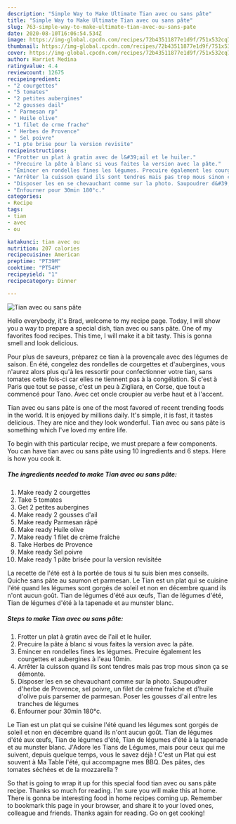 ```yaml
---
description: "Simple Way to Make Ultimate Tian avec ou sans pâte"
title: "Simple Way to Make Ultimate Tian avec ou sans pâte"
slug: 763-simple-way-to-make-ultimate-tian-avec-ou-sans-pate
date: 2020-08-10T16:06:54.534Z
image: https://img-global.cpcdn.com/recipes/72b43511877e1d9f/751x532cq70/tian-avec-ou-sans-pate-photo-principale-de-la-recette.jpg
thumbnail: https://img-global.cpcdn.com/recipes/72b43511877e1d9f/751x532cq70/tian-avec-ou-sans-pate-photo-principale-de-la-recette.jpg
cover: https://img-global.cpcdn.com/recipes/72b43511877e1d9f/751x532cq70/tian-avec-ou-sans-pate-photo-principale-de-la-recette.jpg
author: Harriet Medina
ratingvalue: 4.4
reviewcount: 12675
recipeingredient:
- "2 courgettes"
- "5 tomates"
- "2 petites aubergines"
- "2 gousses dail"
- " Parmesan rp"
- " Huile olive"
- "1 filet de crme frache"
- " Herbes de Provence"
- " Sel poivre"
- "1 pte brise pour la version revisite"
recipeinstructions:
- "Frotter un plat à gratin avec de l&#39;ail et le huiler."
- "Precuire la pâte à blanc si vous faites la version avec la pâte."
- "Émincer en rondelles fines les légumes. Precuire également les courgettes et aubergines à l&#39;eau 10min."
- "Arrêter la cuisson quand ils sont tendres mais pas trop mous sinon ça se démonte."
- "Disposer les en se chevauchant comme sur la photo. Saupoudrer d&#39;herbe de Provence, sel poivre, un filet de crème fraîche et d&#39;huile d&#39;olive puis parsemer de parmesan. Poser les gousses d&#39;ail entre les tranches de légumes"
- "Enfourner pour 30min 180°c."
categories:
- Recipe
tags:
- tian
- avec
- ou

katakunci: tian avec ou 
nutrition: 207 calories
recipecuisine: American
preptime: "PT39M"
cooktime: "PT54M"
recipeyield: "1"
recipecategory: Dinner

---
```



![Tian avec ou sans pâte](https://img-global.cpcdn.com/recipes/72b43511877e1d9f/751x532cq70/tian-avec-ou-sans-pate-photo-principale-de-la-recette.jpg)

Hello everybody, it's Brad, welcome to my recipe page. Today, I will show you a way to prepare a special dish, tian avec ou sans pâte. One of my favorites food recipes. This time, I will make it a bit tasty. This is gonna smell and look delicious.

Pour plus de saveurs, préparez ce tian à la provençale avec des légumes de saison. En été, congelez des rondelles de courgettes et d&#39;aubergines, vous n&#39;aurez alors plus qu&#39;à les ressortir pour confectionner votre tian, sans tomates cette fois-ci car elles ne tiennent pas à la congélation. Si c&#39;est à Paris que tout se passe, c&#39;est un peu à Zigliara, en Corse, que tout a commencé pour Tano. Avec cet oncle croupier au verbe haut et à l&#39;accent.

Tian avec ou sans pâte is one of the most favored of recent trending foods in the world. It is enjoyed by millions daily. It's simple, it is fast, it tastes delicious. They are nice and they look wonderful. Tian avec ou sans pâte is something which I've loved my entire life.


To begin with this particular recipe, we must prepare a few components. You can have tian avec ou sans pâte using 10 ingredients and 6 steps. Here is how you cook it.

<!--inarticleads1-->

##### The ingredients needed to make Tian avec ou sans pâte:

1. Make ready 2 courgettes
1. Take 5 tomates
1. Get 2 petites aubergines
1. Make ready 2 gousses d&#39;ail
1. Make ready  Parmesan râpé
1. Make ready  Huile olive
1. Make ready 1 filet de crème fraîche
1. Take  Herbes de Provence
1. Make ready  Sel poivre
1. Make ready 1 pâte brisée pour la version revisitée


La recette de l&#39;été est à la portée de tous si tu suis bien mes conseils. Quiche sans pâte au saumon et parmesan. Le Tian est un plat qui se cuisine l&#39;été quand les légumes sont gorgés de soleil et non en décembre quand ils n&#39;ont aucun goût. Tian de légumes d&#39;été aux œufs, Tian de légumes d&#39;été, Tian de légumes d&#39;été à la tapenade et au munster blanc. 

<!--inarticleads2-->

##### Steps to make Tian avec ou sans pâte:

1. Frotter un plat à gratin avec de l&#39;ail et le huiler.
1. Precuire la pâte à blanc si vous faites la version avec la pâte.
1. Émincer en rondelles fines les légumes. Precuire également les courgettes et aubergines à l&#39;eau 10min.
1. Arrêter la cuisson quand ils sont tendres mais pas trop mous sinon ça se démonte.
1. Disposer les en se chevauchant comme sur la photo. Saupoudrer d&#39;herbe de Provence, sel poivre, un filet de crème fraîche et d&#39;huile d&#39;olive puis parsemer de parmesan. Poser les gousses d&#39;ail entre les tranches de légumes
1. Enfourner pour 30min 180°c.


Le Tian est un plat qui se cuisine l&#39;été quand les légumes sont gorgés de soleil et non en décembre quand ils n&#39;ont aucun goût. Tian de légumes d&#39;été aux œufs, Tian de légumes d&#39;été, Tian de légumes d&#39;été à la tapenade et au munster blanc. J&#39;Adore les Tians de Légumes, mais pour ceux qui me suivent, depuis quelque temps, vous le savez déjà ! C&#39;est un Plat qui est souvent à Ma Table l&#39;été, qui accompagne mes BBQ. Des pâtes, des tomates séchées et de la mozzarella ? 

So that is going to wrap it up for this special food tian avec ou sans pâte recipe. Thanks so much for reading. I'm sure you will make this at home. There is gonna be interesting food in home recipes coming up. Remember to bookmark this page in your browser, and share it to your loved ones, colleague and friends. Thanks again for reading. Go on get cooking!

